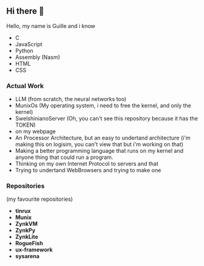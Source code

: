 ## Hi there 👋
Hello, my name is Guille and i know

- C
- JavaScript
- Python
- Assembly (Nasm)
- HTML
- CSS

### Actual Work
- LLM (from scratch, the neural networks too)
- MunixOs (My operating system, i need to free the kernel, and only the kernel)
- SwelshinianoServer (Oh, you can't see this repository because it has the TOKEN)
- on my webpage
- An Processor Architecture, but an easy to undertand architecture (i'm making this on logisim, you can't view that but i'm working on that)
- Making a better programming language that runs on my kernel and anyone thing that could run a program.
- Thinking on my own Internet Protocol to servers and that
- Trying to undertand WebBrowsers and trying to make one

### Repositories 
(my favourite repositories)
- **tinrux**
- **Munix**
- **ZynkVM**
- **ZynkPy**
- **ZynkLite**
- **RogueFish**
- **ux-framework**
- **sysarena**

<!--
**Guille-ux/guille-ux** is a ✨ _special_ ✨ repository because its `README.md` (this file) appears on your GitHub profile.

Here are some ideas to get you started:

- 🔭 I’m currently working on ...
- 🌱 I’m currently learning ...
- 👯 I’m looking to collaborate on ...
- 🤔 I’m looking for help with ...
- 💬 Ask me about ...
- 📫 How to reach me: ...
- 😄 Pronouns: ...
- ⚡ Fun fact: ...
-->
